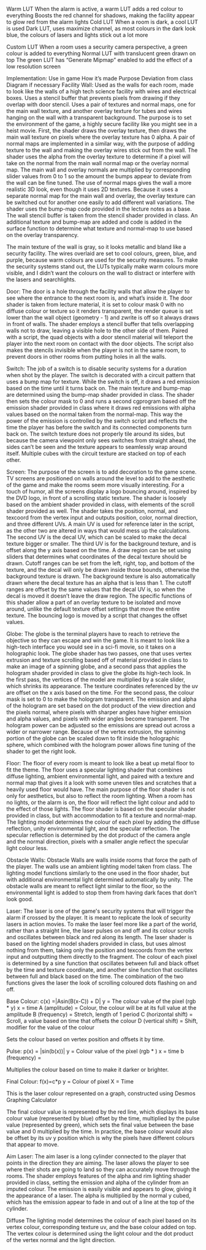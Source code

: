 Warm LUT
When the alarm is active, a warm LUT adds a red colour to everything
Boosts the red channel for shadows, making the facility appear to glow red from the alarm lights
Cold LUT
When a room is dark, a cool LUT is used
Dark LUT, uses maximize channel, as most colours in the dark look blue, the colours of lasers and lights stick out a lot more

Custom LUT
When a room uses a security camera perspective, a green colour is added to everything
Normal LUT with translucent green drawn on top
The green LUT has “Generate Mipmap” enabled to add the effect of a low resolution screen

Implementation:
Use in game
How it’s made
Purpose
Deviation from class
Diagram if necessary
Facility Wall:
Used as the walls for each room, made to look like the walls of a high tech science facility with wires and electrical boxes. Uses a stencil buffer that prevents pixels from drawing if they overlap with door stencil. Uses a pair of textures and normal maps, one for the main wall texture, and another overlay texture for tubes and wires hanging on the wall with a transparent background. The purpose is to set the environment of the game, a highly secure facility like you might see in a heist movie. First, the shader draws the overlay texture, then draws the main wall texture on pixels where the overlay texture has 0 alpha. A pair of normal maps are implemented in a similar way, with the purpose of adding texture to the wall and making the overlay wires stick out from the wall. The shader uses the alpha from the overlay texture to determine if a pixel will take on the normal from the main wall normal map or the overlay normal map. The main wall and overlay normals are multiplied by corresponding slider values from 0 to 1 so the amount the bumps appear to deviate from the wall can be fine tuned. The use of normal maps gives the wall a more realistic 3D look, even though it uses 2D textures. Because it uses a separate normal map for the main wall and overlay, the overlay texture can be switched out for another one easily to add different wall variations. The shader uses the bump-map code provided in the lecture notes as a base. The wall stencil buffer is taken from the stencil shader provided in class. An additional texture and bump-map are added and code is added in the surface function to determine what texture and normal-map to use based on the overlay transparency.

The main texture of the wall is gray, so it looks metallic and bland like a security facility. The wires overlaid are set to cool colours, green, blue, and purple, because warm colours are used for the security measures. To make the security systems stand out, the LUTs typically make warm colours more visible, and I didn’t want the colours on the wall to distract or interfere with the lasers and searchlights.


Door:
The door is a hole through the facility walls that allow the player to see where the entrance to the next room is, and what’s inside it. The door shader is taken from lecture material, it is set to colour mask 0 with no diffuse colour or texture so it renders transparent, the render queue is set lower than the wall object (geometry - 1) and zwrite is off so it always draws in front of walls. The shader employs a stencil buffer that tells overlapping walls not to draw, leaving a visible hole to the other side of them. Paired with a script, the quad objects with a door stencil material will teleport the player into the next room on contact with the door objects. The script also makes the stencils invisible when the player is not in the same room, to prevent doors in other rooms from putting holes in all the walls.



Switch:
The job of a switch is to disable security systems for a duration when shot by the player. The switch is decorated with a circuit pattern that uses a bump map for texture. While the switch is off, it draws a red emission based on the time until it turns back on. The main texture and bump-map are determined using the bump-map shader provided in class. The shader then sets the colour mask to 0 and runs a second cgprogram based off the emission shader provided in class where it draws red emissions with alpha values based on the normal taken from the normal-map. This way the power of the emission is controlled by the switch script and reflects the time the player has before the switch and its connected components turn back on. The switch texture does not properly tile around its sides, but because the camera viewpoint only sees switches from straight ahead, the sides can’t be seen and the texture appears to seamlessly wrap around itself. Multiple cubes with the circuit texture are stacked on top of each other.

Screen:
The purpose of the screen is to add decoration to the game scene. TV screens are positioned on walls around the level to add to the aesthetic of the game and make the rooms seem more visually interesting. For a touch of humor, all the screens display a logo bouncing around, inspired by the DVD logo, in front of a scrolling static texture. The shader is loosely based on the ambient shader provided in class, with elements of the scroll shader provided as well. The shader takes the position, normal, and texcoord from the vertex input and outputs position, color, normal direction, and three different UVs. A main UV is used for reference later in the script, as the other two are altered in ways that would mess up the calculations. The second UV is the decal UV, which can be scaled to make the decal texture bigger or smaller. The third UV is for the background texture, and is offset along the y axis based on the time. A draw region can be set using sliders that determines what coordinates of the decal texture should be drawn. Cutoff ranges can be set from the left, right, top, and bottom of the texture, and the decal will only be drawn inside those bounds, otherwise the background texture is drawn. The background texture is also automatically drawn where the decal texture has an alpha that is less than 1. The cutoff ranges are offset by the same values that the decal UV is, so when the decal is moved it doesn’t leave the draw region. The specific functions of this shader allow a part of an overlay texture to be isolated and move around, unlike the default texture offset settings that move the entire texture. The bouncing logo is moved by a script that changes the offset values.



Globe:
The globe is the terminal players have to reach to retrieve the objective so they can escape and win the game. It is meant to look like a high-tech interface you would see in a sci-fi movie, so it takes on a holographic look. The globe shader has two passes, one that uses vertex extrusion and texture scrolling based off of material provided in class to make an image of a spinning globe, and a second pass that applies the hologram shader provided in class to give the globe its high-tech look. In the first pass, the vertices of the model are multiplied by a scale slider, which shrinks its appearance. The texture coordinates referenced by the uv are offset on the x axis based on the time. For the second pass, the colour mask is set to 0 to make the hologram transparent. The emission and alpha of the hologram are set based on the dot product of the view direction and the pixels normal, where pixels with sharper angles have higher emission and alpha values, and pixels with wider angles become transparent. The hologram power can be adjusted so the emissions are spread out across a wider or narrower range. Because of the vertex extrusion, the spinning portion of the globe can be scaled down to fit inside the holographic sphere, which combined with the hologram power allows fine tuning of the shader to get the right look. 


Floor:
The floor of every room is meant to look like a beat up metal floor to fit the theme. The floor uses a specular lighting shader that combines diffuse lighting, ambient environmental light, and paired with a texture and normal map that gives it a look with some uneven tiles and scratches that a heavily used floor would have. The main purpose of the floor shader is not only for aesthetics, but also to reflect the room lighting. When a room has no lights, or the alarm is on, the floor will reflect the light colour and add to the effect of those lights. The floor shader is based on the specular shader provided in class, but with accommodation to fit a texture and normal-map. The lighting model determines the colour of each pixel by adding the diffuse reflection, unity environmental light, and the specular reflection. The specular reflection is determined by the dot product of the camera angle and the normal direction, pixels with a smaller angle reflect the specular light colour less.

Obstacle Walls:
Obstacle Walls are walls inside rooms that force the path of the player. The walls use an ambient lighting model taken from class. The lighting model functions similarly to the one used in the floor shader, but with additional environmental light determined automatically by unity. The obstacle walls are meant to reflect light similar to the floor, so the environmental light is added to stop them from having dark faces that don’t look good.

Laser:
The laser is one of the game's security systems that will trigger the alarm if crossed by the player. It is meant to replicate the look of security lasers in action movies. To make the laser feel more like a part of the world, rather than a straight line, the laser pulses on and off and its colour scrolls and oscillates between black and red along its length. The laser shader is based on the lighting model shaders provided in class, but uses almost nothing from them, taking only the position and texcoords from the vertex input and outputting them directly to the fragment. The colour of each pixel is determined by a sine function that oscillates between full and black offset by the time and texture coordinate, and another sine function that oscillates between full and black based on the time. The combination of the two functions gives the laser the look of scrolling coloured dots flashing on and off.

Base Colour:
c(x) =|Asin(B(x-C)) + D| 
y = The colour value of the pixel (rgb * y)
x = time
A (amplitude) = Colour, the colour will be at its full value at the amplitude
B (frequency) = Stretch, length of 1 period
C (horizontal shift) = Scroll, a value based on time that offsets the colour
D (vertical shift) = Shift, modifier for the value of the colour

Sets the colour based on vertex position and offsets it by time.

Pulse:
p(x) = |sin(b(x))|
y = Colour value of the pixel (rgb * )
x = time
b (frequency) = 

Multiplies the colour based on time to make it darker or brighter.

Final Colour:
f(x)=c*p
y = Colour of pixel
X = Time

This is the laser colour represented on a graph, constructed using Desmos Graphing Calculator

The final colour value is represented by the red line, which displays its base colour value (represented by blue) offset by the time, multiplied by the pulse value (represented by green), which sets the final value between the base value and 0 multiplied by the time. In practice, the base colour would also be offset by its uv y position which is why the pixels have different colours that appear to move.

Aim Laser:
The aim laser is a long cylinder connected to the player that points in the direction they are aiming. The laser allows the player to see where their shots are going to land so they can accurately move through the rooms. The shader employs features of the alpha and rim lighting shader provided in class, setting the emission and alpha of the cylinder from an imputed colour. The emission is easily visible and appears to glow, giving it the appearance of a laser. The alpha is multiplied by the normal y cubed, which has the emission appear to fade in and out of a line at the top of the cylinder.

Diffuse
The lighting model determines the colour of each pixel based on its vertex colour, corresponding texture uv, and the base colour added on top. The vertex colour is determined using the light colour and the dot product of the vertex normal and the light direction.
